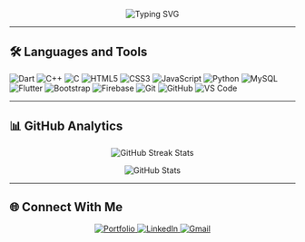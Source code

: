 <p align="center">
  <img src="https://readme-typing-svg.demolab.com?font=Fira+Code&weight=500&size=22&pause=1000&color=ff3131&center=true&vCenter=true&width=1000&lines=Aspiring+Computer+Engineer+%7C+Problem+Solver+%7C+Tech+Enthusiast" alt="Typing SVG" />
</p>

---

## 🛠️ Languages and Tools

<p align="left">
  <!-- Programming Languages -->
  <img src="https://img.shields.io/badge/Dart-0175C2?style=for-the-badge&logo=dart&logoColor=white" alt="Dart" />
  <img src="https://img.shields.io/badge/C++-00599C?style=for-the-badge&logo=c%2b%2b&logoColor=white" alt="C++" />
  <img src="https://img.shields.io/badge/C-00599C?style=for-the-badge&logo=c&logoColor=white" alt="C" />
  <img src="https://img.shields.io/badge/HTML5-E34F26?style=for-the-badge&logo=html5&logoColor=white" alt="HTML5" />
  <img src="https://img.shields.io/badge/CSS3-1572B6?style=for-the-badge&logo=css3&logoColor=white" alt="CSS3" />
  <img src="https://img.shields.io/badge/JavaScript-F7DF1E?style=for-the-badge&logo=javascript&logoColor=black" alt="JavaScript" />
  <img src="https://img.shields.io/badge/Python-3776AB?style=for-the-badge&logo=python&logoColor=white" alt="Python" />
  <img src="https://img.shields.io/badge/MySQL-4479A1?style=for-the-badge&logo=mysql&logoColor=white" alt="MySQL" />

  <!-- Frameworks / Libraries -->
  <img src="https://img.shields.io/badge/Flutter-02569B?style=for-the-badge&logo=flutter&logoColor=white" alt="Flutter" />
  <img src="https://img.shields.io/badge/Bootstrap-7952B3?style=for-the-badge&logo=bootstrap&logoColor=white" alt="Bootstrap" />
  <img src="https://img.shields.io/badge/Firebase-FFCA28?style=for-the-badge&logo=firebase&logoColor=black" alt="Firebase" />

  <!-- Tools -->
  <img src="https://img.shields.io/badge/Git-F05032?style=for-the-badge&logo=git&logoColor=white" alt="Git" />
  <img src="https://img.shields.io/badge/GitHub-181717?style=for-the-badge&logo=github&logoColor=white" alt="GitHub" />
  <img src="https://img.shields.io/badge/VS%20Code-007ACC?style=for-the-badge&logo=visual-studio-code&logoColor=white" alt="VS Code" />
</p>


---

## 📊 GitHub Analytics

<p align="center">
  <img src="https://github-readme-streak-stats.herokuapp.com/?user=mrdeephang&theme=radical" alt="GitHub Streak Stats" />
</p>

<p align="center">
  <img src="https://github-readme-stats.vercel.app/api?username=mrdeephang&show_icons=true&theme=radical&hide_border=true&count_private=true" alt="GitHub Stats" />
</p>

--- 

<h2>🌐 Connect With Me</h2>

<p align="center">
  <a href="https://deephangthegim.com.np/" target="_blank">
    <img src="https://img.shields.io/badge/Portfolio-000000?style=for-the-badge&logo=firefox&logoColor=white" alt="Portfolio" />
  </a>
  <a href="https://www.linkedin.com/in/deephang-thegim-b858ab314/" target="_blank">
    <img src="https://img.shields.io/badge/LinkedIn-0A66C2?style=for-the-badge&logo=linkedin&logoColor=white" alt="LinkedIn" />
  </a>
 <a href="https://mail.google.com/mail/?view=cm&fs=1&to=thoklihang.deep@gmail.com" target="_blank" rel="noopener noreferrer">
  <img src="https://img.shields.io/badge/Gmail-D14836?style=for-the-badge&logo=gmail&logoColor=white" alt="Gmail" />
</a>

</p>
